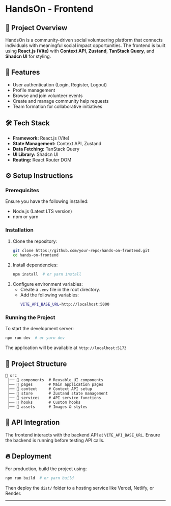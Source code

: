 # HandsOn - Frontend

## 📌 Project Overview
HandsOn is a community-driven social volunteering platform that connects individuals with meaningful social impact opportunities. The frontend is built using **React.js (Vite)** with **Context API**, **Zustand**, **TanStack Query**, and **Shadcn UI** for styling.

## 🚀 Features
- User authentication (Login, Register, Logout)
- Profile management
- Browse and join volunteer events
- Create and manage community help requests
- Team formation for collaborative initiatives

## 🛠️ Tech Stack
- **Framework:** React.js (Vite)
- **State Management:** Context API, Zustand
- **Data Fetching:** TanStack Query
- **UI Library:** Shadcn UI
- **Routing:** React Router DOM

## ⚙️ Setup Instructions

### Prerequisites
Ensure you have the following installed:
- Node.js (Latest LTS version)
- npm or yarn

### Installation
1. Clone the repository:
   ```sh
   git clone https://github.com/your-repo/hands-on-frontend.git
   cd hands-on-frontend
   ```
2. Install dependencies:
   ```sh
   npm install  # or yarn install
   ```
3. Configure environment variables:
   - Create a `.env` file in the root directory.
   - Add the following variables:
     ```sh
     VITE_API_BASE_URL=http://localhost:5000
     ```

### Running the Project
To start the development server:
```sh
npm run dev  # or yarn dev
```
The application will be available at `http://localhost:5173`

## 📁 Project Structure
```
📂 src
 ├── 📂 components  # Reusable UI components
 ├── 📂 pages       # Main application pages
 ├── 📂 context     # Context API setup
 ├── 📂 store       # Zustand state management
 ├── 📂 services    # API service functions
 ├── 📂 hooks       # Custom hooks
 ├── 📂 assets      # Images & styles
```

## 🔗 API Integration
The frontend interacts with the backend API at `VITE_API_BASE_URL`. Ensure the backend is running before testing API calls.

## 🔥 Deployment
For production, build the project using:
```sh
npm run build  # or yarn build
```
Then deploy the `dist/` folder to a hosting service like Vercel, Netlify, or Render.

---


